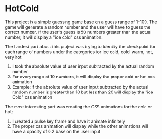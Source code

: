 HotCold
=======

This project is a simple guessing game base on a guess range of 1-100. The game will generate a random number and the user will have to guess the correct number. If the user's guess is 50 numbers greater than the actual number, it will display a "ice cold" css animation.

The hardest part about this project was trying to identity the checkpoint for each range of numbers under the categories for ice cold, cold, warm, hot, very hot

1) I took the absolute value of user input subtracted by the actual random number
2) For every range of 10 numbers, it will display the proper cold or hot css animation
3) Example: if the absolute value of user input subtracted by the actual random number is greater than 10 but less than 20 will display the "ice Cold" css animation

The most interesting part was creating the CSS animations for the cold or hot:

1) I created a pulse key frame and have it animate infinitely
2) The proper css animation will display while the other animations will have a opacity of 0.2 base on the user input
